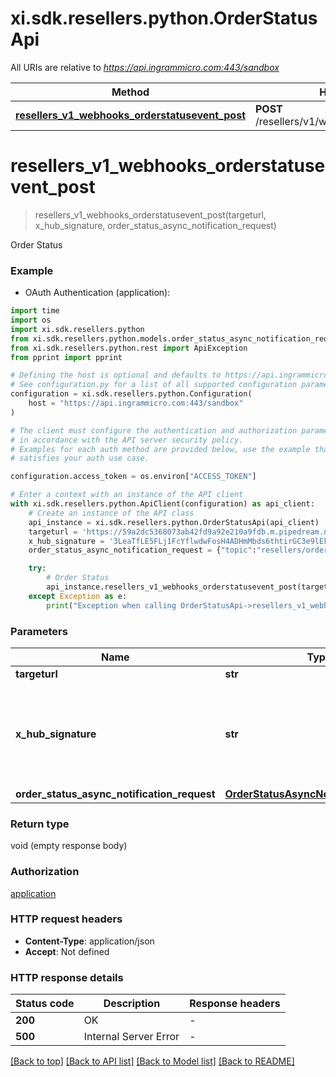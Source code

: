 # xi.sdk.resellers.python.OrderStatusApi

All URIs are relative to *https://api.ingrammicro.com:443/sandbox*

Method | HTTP request | Description
------------- | ------------- | -------------
[**resellers_v1_webhooks_orderstatusevent_post**](OrderStatusApi.md#resellers_v1_webhooks_orderstatusevent_post) | **POST** /resellers/v1/webhooks/orderstatusevent | Order Status


# **resellers_v1_webhooks_orderstatusevent_post**
> resellers_v1_webhooks_orderstatusevent_post(targeturl, x_hub_signature, order_status_async_notification_request)

Order Status

### Example

* OAuth Authentication (application):

```python
import time
import os
import xi.sdk.resellers.python
from xi.sdk.resellers.python.models.order_status_async_notification_request import OrderStatusAsyncNotificationRequest
from xi.sdk.resellers.python.rest import ApiException
from pprint import pprint

# Defining the host is optional and defaults to https://api.ingrammicro.com:443/sandbox
# See configuration.py for a list of all supported configuration parameters.
configuration = xi.sdk.resellers.python.Configuration(
    host = "https://api.ingrammicro.com:443/sandbox"
)

# The client must configure the authentication and authorization parameters
# in accordance with the API server security policy.
# Examples for each auth method are provided below, use the example that
# satisfies your auth use case.

configuration.access_token = os.environ["ACCESS_TOKEN"]

# Enter a context with an instance of the API client
with xi.sdk.resellers.python.ApiClient(configuration) as api_client:
    # Create an instance of the API class
    api_instance = xi.sdk.resellers.python.OrderStatusApi(api_client)
    targeturl = 'https://59a2dc5368073ab42fd9a92e210a9fdb.m.pipedream.net/' # str | The webhook url where the request needs to sent.
    x_hub_signature = '3LeaTfLE5FLj1FcYflwdwFosH4ADHmMbds6thtirGC3e9lEkF9/1pt4T2fQQGlxf40EznDBER0b60M75K6ZW0A==' # str | Ingram Micro creates a signature token by use of a secret key + Event ID. The algorithm to generate the secret ley is given at link https://developer.ingrammicro.com/reseller/article/how-use-webhook-secret-key. Use the event Id in the below sample along with your secret key to generate the key. Alternatively, to send try this out, use a random text to see how it works.
    order_status_async_notification_request = {"topic":"resellers/orders","event":"im::updated","eventTimeStamp":"2021-11-01T13:02:06.369Z","eventId":"N01CIB9VVFYKR9J6ZW","resource":[{"eventType":"im::order_shipped","orderNumber":"20-RD128","customerOrderNumber":"ZENPO","orderEntryTimeStamp":"2020-04-03T08:54:39-07:00","lines":[{"ingramLineNumber":"001","subOrderNumber":"20-RD128-21","lineStatus":"IM::shipped","ingramPartNumber":"5CX895","vendorPartNumber":"TC57HO-1PEZU4P-NA","requestedQuantity":3,"shippedQuantity":2,"backOrderedQuantity":1,"shipmentDetails":[{"shipmentDate":"2019-11-06","shipFromWarehouseId":"10","warehouseName":"New York","carrierCode":"4M","carrierName":"SMARTPOST-BM","packageDetails":[{"cartonNumber":"","quantityInbox":"","trackingNumber":""}]}],"serialNumberDetails":[{"serialNumber":"123123123"}]}],"links":[{"topic":"orders","href":"/resellers/v5/orders/20-RD128","type":"GET"}]}]} # OrderStatusAsyncNotificationRequest | 

    try:
        # Order Status
        api_instance.resellers_v1_webhooks_orderstatusevent_post(targeturl, x_hub_signature, order_status_async_notification_request)
    except Exception as e:
        print("Exception when calling OrderStatusApi->resellers_v1_webhooks_orderstatusevent_post: %s\n" % e)
```



### Parameters


Name | Type | Description  | Notes
------------- | ------------- | ------------- | -------------
 **targeturl** | **str**| The webhook url where the request needs to sent. | 
 **x_hub_signature** | **str**| Ingram Micro creates a signature token by use of a secret key + Event ID. The algorithm to generate the secret ley is given at link https://developer.ingrammicro.com/reseller/article/how-use-webhook-secret-key. Use the event Id in the below sample along with your secret key to generate the key. Alternatively, to send try this out, use a random text to see how it works. | 
 **order_status_async_notification_request** | [**OrderStatusAsyncNotificationRequest**](OrderStatusAsyncNotificationRequest.md)|  | 

### Return type

void (empty response body)

### Authorization

[application](../README.md#application)

### HTTP request headers

 - **Content-Type**: application/json
 - **Accept**: Not defined

### HTTP response details

| Status code | Description | Response headers |
|-------------|-------------|------------------|
**200** | OK |  -  |
**500** | Internal Server Error |  -  |

[[Back to top]](#) [[Back to API list]](../README.md#documentation-for-api-endpoints) [[Back to Model list]](../README.md#documentation-for-models) [[Back to README]](../README.md)

